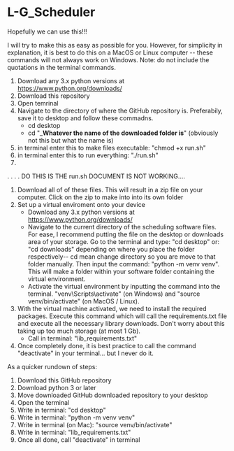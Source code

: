 # L-G_Scheduler
Hopefully we can use this!!!

I will try to make this as easy as possible for you. However, for simplicity in explanation, it is best to do this on a MacOS or Linux computer -- these commands will not always work on Windows. 
Note: do not include the quotations in the terminal commands.
1. Download any 3.x python versions at https://www.python.org/downloads/
2. Download this repository
3. Open temrinal
4. Navigate to the directory of where the GitHub repository is. Preferabily, save it to desktop and follow these commadns.
   - cd desktop
   - cd "___Whatever the name of the downloaded folder is__" (obviously not this but what the name is)
5. in terminal enter this to make files executable: "chmod +x run.sh"
6. in terminal enter this to run everything: "./run.sh"
7.   









.
.
.
.
DO THIS IS THE run.sh DOCUMENT IS NOT WORKING....

1. Download all of of these files. This will result in a zip file on your computer. Click on the zip to make into into its own folder
2. Set up a virtual enviroment onto your device
   - Download any 3.x python versions at https://www.python.org/downloads/
   - Navigate to the current directory of the scheduling software files. For ease,  I recommend putting the file on the desktop or downloads area of your storage. Go to the terminal and type: "cd desktop" or: "cd downloads" depending on where you place the folder respectively-- cd mean change directory so you are move to that folder manually. Then input the command: "python -m venv venv". This will make a folder within your software folder containing the virtual environment.
   - Activate the virtual environment by inputting the command into the terminal. "venv\Scripts\activate" (on Windows) and "source venv/bin/activate" (on MacOS / Linux). 
3. With the virtual machine activated, we need to install the required packages. Execute this command which will call the requirements.txt file and execute all the necessary library downloads. Don't worry about this taking up too much storage (at most 1 Gb).
    - Call in terminal: "lib_requirements.txt"
4. Once completely done, it is best practice to call the command "deactivate" in your terminal... but I never do it.

As a quicker rundown of steps:
1. Download this GitHub repository
3. Download python 3 or later
4. Move downloaded GitHub downloaded repository to your desktop
5. Open the terminal
6. Write in terminal: "cd desktop"
7. Write in terminal: "python -m venv venv"
8. Write in terminal (on Mac): "source venv/bin/activate"
9. Write in terminal: "lib_requirements.txt"
10. Once all done, call "deactivate" in terminal
